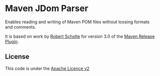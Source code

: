 <!--
  Copyright 2018 CoreMedia AG, Hamburg

  Licensed under the Apache License, Version 2.0 (the "License");
  you may not use this file except in compliance with the License.
  You may obtain a copy of the License at

      http://www.apache.org/licenses/LICENSE-2.0

  Unless required by applicable law or agreed to in writing, software
  distributed under the License is distributed on an "AS IS" BASIS,
  WITHOUT WARRANTIES OR CONDITIONS OF ANY KIND, either express or implied.
  See the License for the specific language governing permissions and
  limitations under the License.
  -->

# Maven JDom Parser

Enables reading and writing of Maven POM files without loosing formats and comments.

It is based on work by [Robert Scholte](https://github.com/rfscholte) for version 3.0 of the
[Maven Release Plugin](https://github.com/apache/maven-release/).

## License
This code is under the [Apache Licence v2][license]


[license]: https://www.apache.org/licenses/LICENSE-2.0
